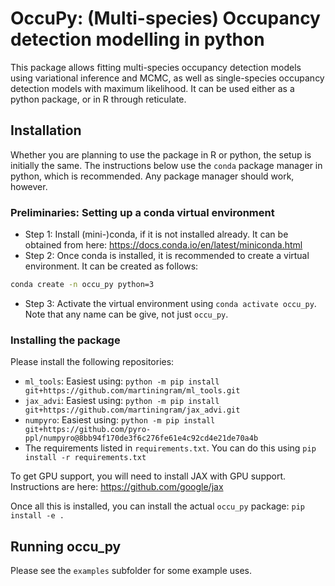 # OccuPy: (Multi-species) Occupancy detection modelling in python

This package allows fitting multi-species occupancy detection models using
variational inference and MCMC, as well as single-species occupancy detection
models with maximum likelihood. It can be used either as a python package, or in
R through reticulate.

## Installation

Whether you are planning to use the package in R or python, the setup is
initially the same. The instructions below use the `conda` package manager in
python, which is recommended. Any package manager should work, however.

### Preliminaries: Setting up a conda virtual environment

* Step 1: Install (mini-)conda, if it is not installed already. It can be
  obtained from here: https://docs.conda.io/en/latest/miniconda.html
* Step 2: Once conda is installed, it is recommended to create a virtual
  environment. It can be created as follows:
  
```bash
conda create -n occu_py python=3
```

* Step 3: Activate the virtual environment using `conda activate occu_py`. Note
  that any name can be give, not just `occu_py`.
  
### Installing the package

Please install the following repositories:

* `ml_tools`: Easiest using: `python -m pip install git+https://github.com/martiningram/ml_tools.git`
* `jax_advi`: Easiest using: `python -m pip install git+https://github.com/martiningram/jax_advi.git`
* `numpyro`: Easiest using: `python -m pip install git+https://github.com/pyro-ppl/numpyro@8bb94f170de3f6c276fe61e4c92cd4e21de70a4b`
* The requirements listed in `requirements.txt`. You can do this using `pip install -r requirements.txt`

To get GPU support, you will need to install JAX with GPU support. Instructions
are here: https://github.com/google/jax

Once all this is installed, you can install the actual `occu_py` package: `pip install -e .`

## Running occu_py

Please see the `examples` subfolder for some example uses.
